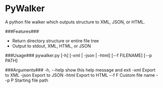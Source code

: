 PyWalker
========
A python file walker which outputs structure to XML, JSON, or HTML.

###Features###
- Return directory structure or entire file tree
- Output to stdout, XML, HTML, or JSON

###Usage###
pywalker.py [-h] [-xml | -json | -html] [--f FILENAME] [--p PATH]

###Arguments###
  -h, --help  show this help message and exit
  -xml        Export to XML
  -json       Export to JSON
  -html       Export to HTML
  --f F       Custom file name
  --p P       Starting file path